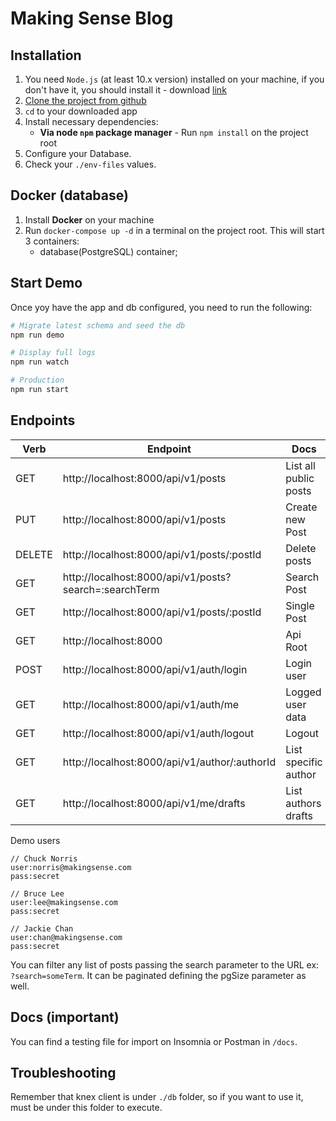 # Making Sense Blog

## Installation

1. You need `Node.js` (at least 10.x version) installed on your machine, if you don't have it, you should install it - download [link](https://nodejs.org/en/download/)
2. [Clone the project from github](https://github.com/elbrodelche/making-sense)
3. `cd` to your downloaded app
4. Install necessary dependencies:
    - **Via node `npm` package manager** - Run `npm install` on the project root
5. Configure your Database.
6. Check your ``./env-files`` values. 

##  Docker (database)
1. Install **Docker** on your machine
2. Run `docker-compose up -d` in a terminal on the project root. This will start 3 containers:
    - database(PostgreSQL) container;

## Start Demo

Once yoy have the app and db configured, you need to run the following:

```bash
# Migrate latest schema and seed the db
npm run demo

# Display full logs
npm run watch 

# Production
npm run start 

```

## Endpoints
| **Verb** | **Endpoint** |**Docs**|
|----------|-------|---|
|GET|http://localhost:8000/api/v1/posts|List all public posts|
|PUT|http://localhost:8000/api/v1/posts|Create new Post|
|DELETE|http://localhost:8000/api/v1/posts/:postId|Delete posts|
|GET|http://localhost:8000/api/v1/posts?search=:searchTerm|Search Post|
|GET|http://localhost:8000/api/v1/posts/:postId|Single Post|
|GET|http://localhost:8000|Api Root|
|POST|http://localhost:8000/api/v1/auth/login|Login user|
|GET|http://localhost:8000/api/v1/auth/me|Logged user data|
|GET|http://localhost:8000/api/v1/auth/logout|Logout|
|GET|http://localhost:8000/api/v1/author/:authorId|List specific author|
|GET|http://localhost:8000/api/v1/me/drafts|List authors drafts|

Demo users
```
// Chuck Norris
user:norris@makingsense.com
pass:secret

// Bruce Lee
user:lee@makingsense.com
pass:secret

// Jackie Chan
user:chan@makingsense.com
pass:secret
```

You can filter any list of posts passing the search parameter to the URL ex: ``?search=someTerm``. It can be paginated defining the pgSize parameter as well.

## Docs (important)
You can find a testing file for import on Insomnia or Postman in ``/docs``.
## Troubleshooting
 
 Remember that knex client is under ``./db`` folder, so if you want to use it, must be under this folder to execute.
